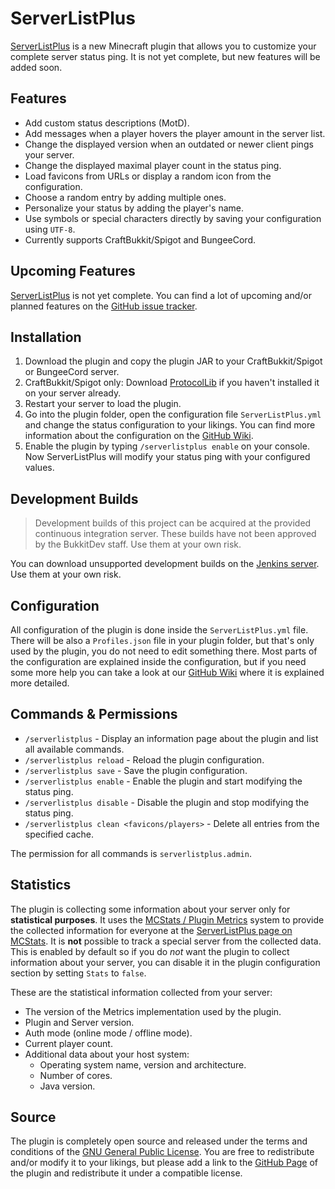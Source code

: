 ServerListPlus
==============

[ServerListPlus](http://git.io/slp) is a new Minecraft plugin that allows you to customize your complete server status ping. It is not yet complete, but new features will be added soon.

Features
---------------------
- Add custom status descriptions (MotD).
- Add messages when a player hovers the player amount in the server list.
- Change the displayed version when an outdated or newer client pings your server.
- Change the displayed maximal player count in the status ping.
- Load favicons from URLs or display a random icon from the configuration.
- Choose a random entry by adding multiple ones.
- Personalize your status by adding the player's name.
- Use symbols or special characters directly by saving your configuration using `UTF-8`.
- Currently supports CraftBukkit/Spigot and BungeeCord.

Upcoming Features
---------------------
[ServerListPlus](http://git.io/slp) is not yet complete. You can find a lot of upcoming and/or planned features on the [GitHub issue tracker](http://git.io/slp-issues).


Installation
---------------------
1.  Download the plugin and copy the plugin JAR to your CraftBukkit/Spigot or BungeeCord server.
2.  CraftBukkit/Spigot only: Download [ProtocolLib](http://dev.bukkit.org/bukkit-plugins/protocollib/) if you haven't installed it on your server already.
3.  Restart your server to load the plugin.
4.  Go into the plugin folder, open the configuration file `ServerListPlus.yml` and change the status configuration to your likings. You can find more information about the configuration on the [GitHub Wiki](http://git.io/slp-wiki).
5.  Enable the plugin by typing `/serverlistplus enable` on your console. Now ServerListPlus will modify your status ping with your configured values.

Development Builds
---------------------
> Development builds of this project can be acquired at the provided continuous integration server. 
  These builds have not been approved by the BukkitDev staff. Use them at your own risk.

You can download unsupported development builds on the [Jenkins server](http://ci.minecrell.net/job/ServerListPlus/). Use them at your own risk.

Configuration
---------------------
All configuration of the plugin is done inside the `ServerListPlus.yml` file. There will be also a `Profiles.json` file in your plugin folder, but that's only used by the plugin, you do not need to edit something there. Most parts of the configuration are explained inside the configuration, but if you need some more help you can take a look at our [GitHub Wiki](http://git.io/slp-wiki) where it is explained more detailed.

Commands & Permissions
---------------------
- `/serverlistplus` - Display an information page about the plugin and list all available commands.
- `/serverlistplus reload` - Reload the plugin configuration.
- `/serverlistplus save` - Save the plugin configuration.
- `/serverlistplus enable` - Enable the plugin and start modifying the status ping.
- `/serverlistplus disable` - Disable the plugin and stop modifying the status ping.
- `/serverlistplus clean <favicons/players>` - Delete all entries from the specified cache.

The permission for all commands is `serverlistplus.admin`.

Statistics
---------------------
The plugin is collecting some information about your server only for **statistical purposes**. It uses the [MCStats / Plugin Metrics](http://mcstats.org/learn-more/) system to provide the collected information for everyone at the [ServerListPlus page on MCStats](http://mcstats.org/plugin/ServerListPlus). It is **not** possible to track a special server from the collected data. This is enabled by default so if you do *not* want the plugin to collect information about your server, you can disable it in the plugin configuration section by setting `Stats` to `false`.

These are the statistical information collected from your server:

- The version of the Metrics implementation used by the plugin.
- Plugin and Server version.
- Auth mode (online mode / offline mode).
- Current player count.
- Additional data about your host system:
    - Operating system name, version and architecture.
    - Number of cores.
    - Java version.

Source
---------------------
The plugin is completely open source and released under the terms and conditions of the [GNU General Public License](http://www.gnu.org/licenses/gpl-3.0). You are free to redistribute and/or modify it to your likings, but please add a link to the [GitHub Page](http://git.io/slp) of the plugin and redistribute it under a compatible license.

